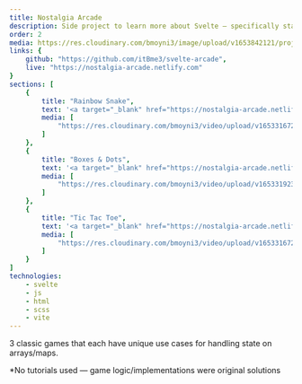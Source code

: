 ```yaml
---
title: Nostalgia Arcade
description: Side project to learn more about Svelte — specifically state management.
order: 2
media: https://res.cloudinary.com/bmoyni3/image/upload/v1653842121/projects/nostalgia-arcade_kjbzqo.png
links: {
	github: "https://github.com/itBme3/svelte-arcade",
	live: "https://nostalgia-arcade.netlify.com"
}
sections: [
    { 
        title: "Rainbow Snake",
        text: '<a target="_blank" href="https://nostalgia-arcade.netlify.com/snake" class="button">Play Rainbow Snake</a>',
        media: [
            "https://res.cloudinary.com/bmoyni3/video/upload/v1653316727/projects/videos/arcade-snake_q8zq2d.mp4",
        ]
    },
    { 
        title: "Boxes & Dots",
        text: '<a target="_blank" href="https://nostalgia-arcade.netlify.com/boxes-dots" class="button">Play Boxes & Dots</a>',
        media: [
            "https://res.cloudinary.com/bmoyni3/video/upload/v1653319233/projects/videos/boxes-dots-sequence_iqeigo.mp4",
        ]
    },
    { 
        title: "Tic Tac Toe",
        text: '<a target="_blank" href="https://nostalgia-arcade.netlify.com/tic-tac-toe" class="button">Play Tic Tac Toe</a>',
        media: [
            "https://res.cloudinary.com/bmoyni3/video/upload/v1653316726/projects/videos/arcade-tic-tac-toe_th2zc2.mp4",
        ]
    }
]
technologies: 
    - svelte
    - js
    - html
    - scss
    - vite
---
```


3 classic games that each have unique use cases for handling state on arrays/maps.

*No tutorials used — game logic/implementations were original solutions

